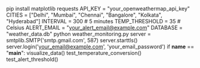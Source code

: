 pip install matplotlib requests
API_KEY = "your_openweathermap_api_key"
CITIES = ["Delhi", "Mumbai", "Chennai", "Bangalore", "Kolkata", "Hyderabad"]
INTERVAL = 300  # 5 minutes
TEMP_THRESHOLD = 35  # Celsius
ALERT_EMAIL = "your_alert_email@example.com"
DATABASE = "weather_data.db"
python weather_monitoring.py
server = smtplib.SMTP('smtp.gmail.com', 587)
server.starttls()
server.login('your_email@example.com', 'your_email_password')
if __name__ == "__main__":
    visualize_data()
    test_temperature_conversion()
    test_alert_threshold()
